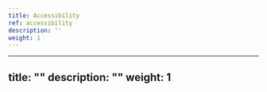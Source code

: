 ```yaml
---
title: Accessibility
ref: accessibility
description: ''
weight: 1
---
```

---
title: ""
description: ""
weight: 1
---